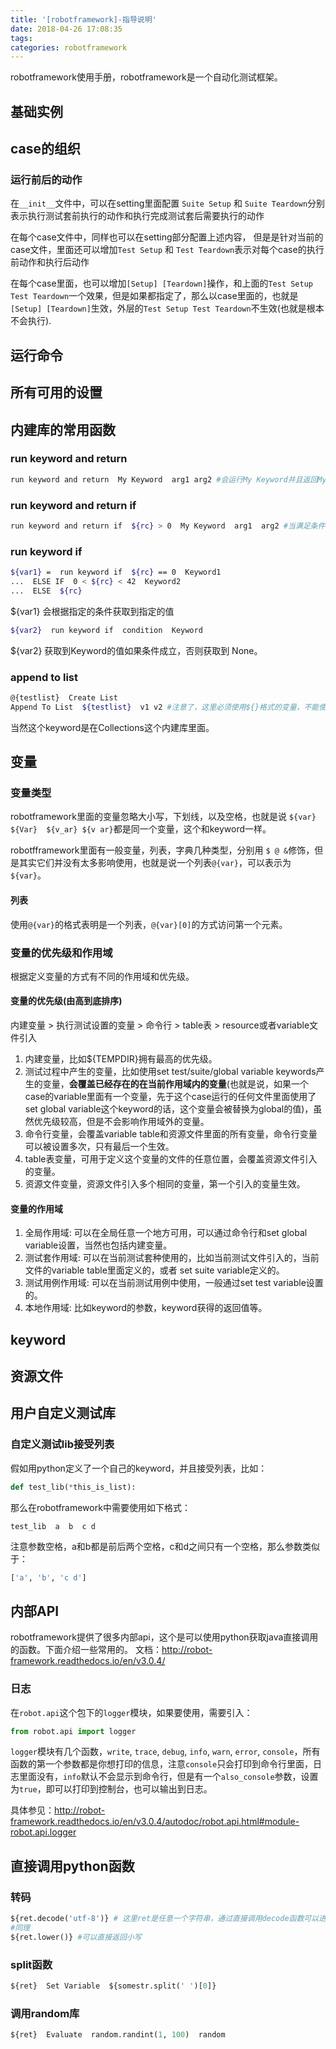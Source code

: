 ```yaml
---
title: '[robotframework]-指导说明'
date: 2018-04-26 17:08:35
tags:
categories: robotframework
---
```


robotframework使用手册，robotframework是一个自动化测试框架。

<!--more-->

## 基础实例
## case的组织

### 运行前后的动作

在`__init__`文件中，可以在setting里面配置 `Suite Setup` 和 `Suite Teardown`分别表示执行测试套前执行的动作和执行完成测试套后需要执行的动作

在每个case文件中，同样也可以在setting部分配置上述内容， 但是是针对当前的case文件，里面还可以增加`Test Setup` 和 `Test Teardown`表示对每个case的执行前动作和执行后动作

在每个case里面，也可以增加`[Setup] [Teardown]`操作，和上面的`Test Setup` `Test Teardown`一个效果，但是如果都指定了，那么以case里面的，也就是`[Setup] [Teardown]`生效，外层的`Test Setup Test Teardown`不生效(也就是根本不会执行).

## 运行命令

## 所有可用的设置
## 内建库的常用函数

### run keyword and return

``` bash
run keyword and return  My Keyword  arg1 arg2 #会运行My Keyword并且返回My Keyword的返回值
```

### run keyword and return if

``` bash
run keyword and return if  ${rc} > 0  My Keyword  arg1  arg2 #当满足条件的时候运行My Keyword并且返回这个的返回值
```

### run keyword if

``` bash
${var1} =  run keyword if  ${rc} == 0  Keyword1
...  ELSE IF  0 < ${rc} < 42  Keyword2
...  ELSE  ${rc}
```

${var1} 会根据指定的条件获取到指定的值

``` bash
${var2}  run keyword if  condition  Keyword
```

${var2} 获取到Keyword的值如果条件成立，否则获取到 None。

### append to list

``` bash
@{testlist}  Create List
Append To List  ${testlist}  v1 v2 #注意了，这里必须使用${}格式的变量，不能使用@{}格式变量
```

当然这个keyword是在Collections这个内建库里面。

## 变量

### 变量类型

robotframework里面的变量忽略大小写，下划线，以及空格，也就是说 `${var}  ${Var}  ${v_ar} ${v ar}`都是同一个变量，这个和keyword一样。

robotfframework里面有一般变量，列表，字典几种类型，分别用 `$ @ &`修饰，但是其实它们并没有太多影响使用，也就是说一个列表`@{var}`，可以表示为`${var}`。

#### 列表

使用`@{var}`的格式表明是一个列表，`@{var}[0]`的方式访问第一个元素。

### 变量的优先级和作用域

根据定义变量的方式有不同的作用域和优先级。

#### 变量的优先级(由高到底排序)

内建变量 > 执行测试设置的变量 > 命令行 > table表 > resource或者variable文件引入

1. 内建变量，比如${TEMPDIR}拥有最高的优先级。
2. 测试过程中产生的变量，比如使用set test/suite/global variable keywords产生的变量，__会覆盖已经存在的在当前作用域内的变量__(也就是说，如果一个case的variable里面有一个变量，先于这个case运行的任何文件里面使用了set global variable这个keyword的话，这个变量会被替换为global的值)，虽然优先级较高，但是不会影响作用域外的变量。
3. 命令行变量，会覆盖variable table和资源文件里面的所有变量，命令行变量可以被设置多次，只有最后一个生效。
4. table表变量，可用于定义这个变量的文件的任意位置，会覆盖资源文件引入的变量。
5. 资源文件变量，资源文件引入多个相同的变量，第一个引入的变量生效。

#### 变量的作用域

1. 全局作用域: 可以在全局任意一个地方可用，可以通过命令行和set global variable设置，当然也包括内建变量。
2. 测试套作用域: 可以在当前测试套种使用的，比如当前测试文件引入的，当前文件的variable table里面定义的，或者 set suite variable定义的。
3. 测试用例作用域: 可以在当前测试用例中使用，一般通过set test variable设置的。
4. 本地作用域: 比如keyword的参数，keyword获得的返回值等。
## keyword
## 资源文件
## 用户自定义测试库

### 自定义测试lib接受列表

假如用python定义了一个自己的keyword，并且接受列表，比如：

``` python
def test_lib(*this_is_list):
```

那么在robotframework中需要使用如下格式：

``` robotframework
test_lib  a  b  c d
```

注意参数空格，a和b都是前后两个空格，c和d之间只有一个空格，那么参数类似于：
``` python
['a', 'b', 'c d']
```

## 内部API

robotframework提供了很多内部api，这个是可以使用python获取java直接调用的函数。下面介绍一些常用的。
文档：http://robot-framework.readthedocs.io/en/v3.0.4/

### 日志

在`robot.api`这个包下的`logger`模块，如果要使用，需要引入：

``` python
from robot.api import logger
```

`logger`模块有几个函数，`write`, `trace`, `debug`, `info`, `warn`, `error`, `console`，所有函数的第一个参数都是你想打印的信息，注意`console`只会打印到命令行里面，日志里面没有，`info`默认不会显示到命令行，但是有一个`also_console`参数，设置为`true`，即可以打印到控制台，也可以输出到日志。

具体参见：http://robot-framework.readthedocs.io/en/v3.0.4/autodoc/robot.api.html#module-robot.api.logger

## 直接调用python函数

### 转码

``` python
${ret.decode('utf-8')} # 这里ret是任意一个字符串，通过直接调用decode函数可以进行解码操作
#同理
${ret.lower()} #可以直接返回小写
```

### split函数

``` python
${ret}  Set Variable  ${somestr.split(' ')[0]}
```

### 调用random库

``` python
${ret}  Evaluate  random.randint(1, 100)  random
```
